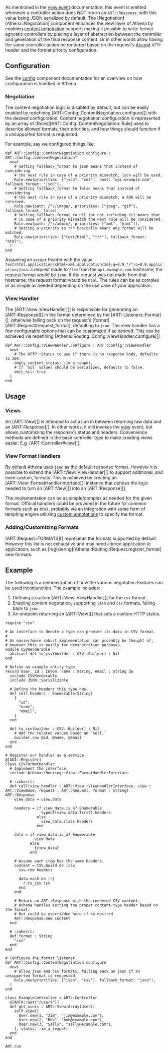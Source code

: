 As mentioned in the [view event](/components/#4-view-event) documentation; this event is emitted whenever a controller action does _NOT_ return an `ART::Response`, with this value being JSON serialized by default.  The [Negotiation][Athena::Negotiation] component enhances the view layer of Athena by enabling [content negotiation](https://tools.ietf.org/html/rfc7231#section-5.3) support; making it possible to write format agnostic controllers by placing a layer of abstraction between the controller and generation of the final response content.  Or in other words allow having the same controller action be rendered based on the request's [Accept](https://developer.mozilla.org/en-US/docs/Web/HTTP/Headers/Accept) `HTTP` header and the format priority configuration.

## Configuration

See the [config](config.md) component documentation for an overview on how configuration is handled in Athena.

### Negotiation

The content negotiation logic is disabled by default, but can be easily enabled by redefining [ART::Config::ContentNegotiation.configure][] with the desired configuration.  Content negotiation configuration is represented by an array of [Rules][ART::Config::ContentNegotiation::Rule] used to describe allowed formats, their priorities, and how things should function if a unsupported format is requested.

For example, say we configured things like:

```crystal
def ART::Config::ContentNegotiation.configure : ART::Config::ContentNegotiation?
  new(
    # Setting fallback_format to json means that instead of considering
    # the next rule in case of a priority mismatch, json will be used.
    Rule.new(priorities: ["json", "xml"], host: "api.example.com", fallback_format: "json"),
    # Setting fallback_format to false means that instead of considering
    # the next rule in case of a priority mismatch, a 406 will be returned.
    Rule.new(path: /^\/image/, priorities: ["jpeg", "gif"], fallback_format: false),
    # Setting fallback_format to nil (or not including it) means that
    # in case of a priority mismatch the next rule will be considered.
    Rule.new(path: /^\/admin/, priorities: ["xml", "html"]),
    # Setting a priority to */* basically means any format will be matched.
    Rule.new(priorities: ["text/html", "*/*"], fallback_format: "html"),
  )
end
```

Assuming an `accept` header with the value `text/html,application/xhtml+xml,application/xml;q=0.9,*/*;q=0.8,application/json`: a request made to `/foo` from the `api.example.com` hostname; the request format would be `json`.  If the request was not made from that hostname; the request format would be `html`.  The rules can be as complex or as simple as needed depending on the use case of your application.

### View Handler

The [ART::View::ViewHandler][] is responsible for generating an [ART::Response][] in the format determined by the [ART::Listeners::Format][], otherwise falling back on the request's [format][ART::Request#request_format], defaulting to `json`.  The view handler has a few configurable options that can be customized if so desired.  This can be achieved via redefining [Athena::Routing::Config::ViewHandler.configure][].

```crystal
def ART::Config::ViewHandler.configure : ART::Config::ViewHandler
  new(
    # The HTTP::Status to use if there is no response body, defaults to 204.
    empty_content_status: :im_a_teapot,
    # If `nil` values should be serialized, defaults to false.
    emit_nil: true    
  )
end
```

## Usage

### Views

An [ART::View][] is intended to act as an in between returning raw data and an [ART::Response][]. In other words, it still invokes the [view](README.md#4-view-event) event, but allows customizing the response's status and headers.  Convenience methods are defined in the base controller type to make creating views easier.  E.g. [ART::Controller#view][].

### View Format Handlers

By default Athena uses `json` as the default response format.  However it is possible to extend the [ART::View::ViewHandler][] to support additional, and even custom, formats.  This is achieved by creating an [ART::View::FormatHandlerInterface][] instance that defines the logic needed to turn an [ART::View][] into an [ART::Response][].

The implementation can be as simple/complex as needed for the given format.  Official handlers could be provided in the future for common formats such as `html`, probably via an integration with some form of tempting engine utilizing [custom annotations](config.md#custom-annotations) to specify the format.

### Adding/Customizing Formats

[ART::Request::FORMATS][] represents the formats supported by default.  However this list is not exhaustive and may need altered application to application; such as [registering][Athena::Routing::Request.register_format] new formats.

## Example

The following is a demonstration of how the various negotation features can be used inconjunction. The example includes:

1. Defining a custom [ART::View::ViewHandler][] for the `csv` format.
1. Enabling content negotation, supporting `json` and `csv` formats, falling back to `json`.
1. An endpoint returning an [ART::View][] that sets a custom HTTP status.

```crystal
require "csv"

# An interface to denote a type can provide its data in CSV format.
#
# An easier/more robust implementation can probably be thought of,
# however this is mainly for demonstration purposes.
module CSVRenderable
  abstract def to_csv(builder : CSV::Builder) : Nil
end

# Define an example entity type.
record User, id : Int64, name : String, email : String do
  include CSVRenderable
  include JSON::Serializable

  # Define the headers this type has.
  def self.headers : Enumerable(String)
    {
      "id",
      "name",
      "email",
    }
  end

  def to_csv(builder : CSV::Builder) : Nil
    # Add the related values based on `self.`
    builder.row @id, @name, @email
  end
end

# Register our handler as a service.
@[ADI::Register]
class CSVFormatHandler
  # Implement the interface.
  include Athena::Routing::View::FormatHandlerInterface

  # :inherit:
  def call(view_handler : ART::View::ViewHandlerInterface, view : ART::ViewBase, request : ART::Request, format : String) : ART::Response
    view_data = view.data

    headers = if view_data.is_a? Enumerable
                typeof(view_data.first).headers
              else
                view_data.class.headers
              end

    data = if view_data.is_a? Enumerable
             view_data
           else
             {view_data}
           end

    # Assume each item has the same headers.
    content = CSV.build do |csv|
      csv.row headers

      data.each do |r|
        r.to_csv csv
      end
    end

    # Return an ART::Response with the rendered CSV content.
    # Athena handles setting the proper content-type header based on the format.
    # But could be overridden here if so desired.
    ART::Response.new content
  end

  # :inherit:
  def format : String
    "csv"
  end
end

# Configure the format listener.
def ART::Config::ContentNegotiation.configure
  new(
    # Allow json and csv formats, falling back on json if an unsupported format is requested.
    Rule.new(priorities: ["json", "csv"], fallback_format: "json"),
  )
end

class ExampleController < ART::Controller
  @[ARTA::Get("/users")]
  def get_users : ART::View(Array(User))
    self.view([
      User.new(1, "Jim", "jim@example.com"),
      User.new(2, "Bob", "bob@example.com"),
      User.new(3, "Sally", "sally@example.com"),
    ], status: :im_a_teapot)
  end
end

ART.run
```
